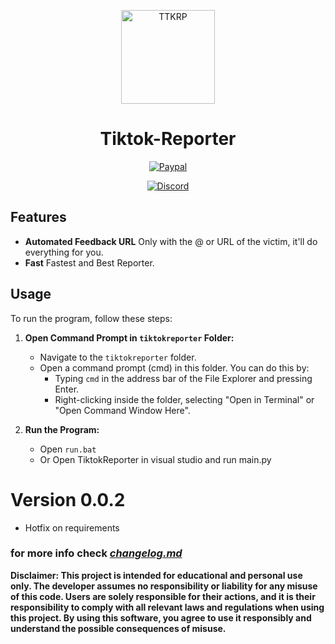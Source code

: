 <p align="center"><a href="https://github.com/Sneezedip/Tiktok-Reporter"><img src="https://static.vecteezy.com/system/resources/previews/024/273/794/non_2x/tiktok-logo-transparent-free-png.png" alt="TTKRP" height="150"/></a></p>
<h1 align="center">Tiktok-Reporter</h1>

<div align="center">

[![Paypal](https://img.shields.io/badge/PayPal-Donate-blue.svg?logo=PayPal)](https://paypal.me/sneezedip)

[![Discord](https://img.shields.io/discord/1107726482224197642?label=discord&color=9089DA&logo=discord&style=for-the-badge)](https://discord.gg/nAa5PyxubF)

</div>

## Features

- **Automated Feedback URL** Only with the @ or URL of the victim, it'll do everything for you.
- **Fast** Fastest and Best Reporter.

## Usage

To run the program, follow these steps:


1. **Open Command Prompt in `tiktokreporter` Folder:**
   - Navigate to the `tiktokreporter` folder.
   - Open a command prompt (cmd) in this folder. You can do this by:
     - Typing `cmd` in the address bar of the File Explorer and pressing Enter.
     - Right-clicking inside the folder, selecting "Open in Terminal" or "Open Command Window Here".

2. **Run the Program:**
   - Open `run.bat`
   - Or Open TiktokReporter in visual studio and run main.py

# Version 0.0.2
   - Hotfix on requirements
      
      
### for more info check [*changelog.md*](https://github.com/Sneezedip/Tiktok-Reporter/blob/main/changelog.MD)

**Disclaimer: This project is intended for educational and personal use only. The developer assumes no responsibility or liability for any misuse of this code. Users are solely responsible for their actions, and it is their responsibility to comply with all relevant laws and regulations when using this project. By using this software, you agree to use it responsibly and understand the possible consequences of misuse.**
